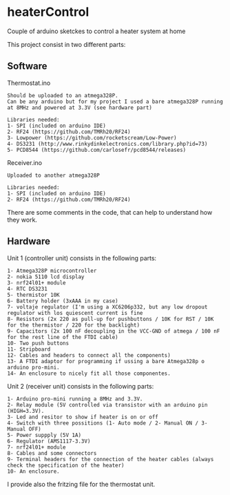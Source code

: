 # heaterControl
Couple of arduino sketckes to control a heater system at home

This project consist in two different parts:

Software
--------

Thermostat.ino

    Should be uploaded to an atmega328P. 
    Can be any arduino but for my project I used a bare atmega328P running at 8MHz and powered at 3.3V (see hardware part)
    
    Libraries needed:
    1- SPI (included on arduino IDE)
    2- RF24 (https://github.com/TMRh20/RF24)
    3- Lowpower (https://github.com/rocketscream/Low-Power)
    4- DS3231 (http://www.rinkydinkelectronics.com/library.php?id=73)
    5- PCD8544 (https://github.com/carlosefr/pcd8544/releases)
    
Receiver.ino

    Uploaded to another atmega328P
    
    Libraries needed:
    1- SPI (included on arduino IDE)
    2- RF24 (https://github.com/TMRh20/RF24)
    
There are some comments in the code, that can help to understand how they work.


Hardware
--------

Unit 1 (controller unit) consists in the following parts:

    1- Atmega328P microcontroller
    2- nokia 5110 lcd display
    3- nrf24l01+ module
    4- RTC DS3231
    5- thermistor 10K
    6- Battery holder (3xAAA in my case)
    7- voltaje regulator (I'm using a XC6206p332, but any low dropout regulator with los quiescent current is fine
    8- Resistors (2x 220 as pull-up for pushbuttons / 10K for RST / 10K  for the thermistor / 220 for the backlight)
    9- Capacitors (2x 100 nF decoupling in the VCC-GND of atmega / 100 nF for the rest line of the FTDI cable)
    10- Two push buttons
    11- Stripboard
    12- Cables and headers to connect all the components)
    13- A FTDI adaptor for programming if ussing a bare Atmega328p o arduino pro-mini.
    14- An enclosure to nicely fit all those componentes.
    
Unit 2 (receiver unit) consists in the following parts:

    1- Arduino pro-mini running a 8MHz and 3.3V.
    2- Relay module (5V controlled via transistor with an arduino pin (HIGH=3.3V).
    3- Led and resitor to show if heater is on or off
    4- Switch with three possitions (1- Auto mode / 2- Manual ON / 3- Manual OFF)
    5- Power suppply (5V 1A)
    6- Regulator (AMS1117-3.3V)
    7- nrf24l01+ module
    8- Cables and some connectors
    9- Terminal headers for the connection of the heater cables (always check the specification of the heater)
    10- An enclosure.
    
    
I provide also the fritzing file for the thermostat unit.
    
